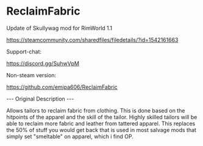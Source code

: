 # ReclaimFabric

Update of Skullywag mod for RimWorld 1.1

https://steamcommunity.com/sharedfiles/filedetails/?id=1542161663

Support-chat:

https://discord.gg/SuhwVpM

Non-steam version:

https://github.com/emipa606/ReclaimFabric
	
--- Original Description ---

Allows tailors to reclaim fabric from clothing. 
This is done based on the hitpoints of the apparel and the skill of the tailor. 
Highly skilled tailors will be able to reclaim more fabric and leather from tattered apparel. 
This replaces the 50% of stuff you would get back that is used in most salvage mods that simply set "smeltable" on apparel, which i find OP.

